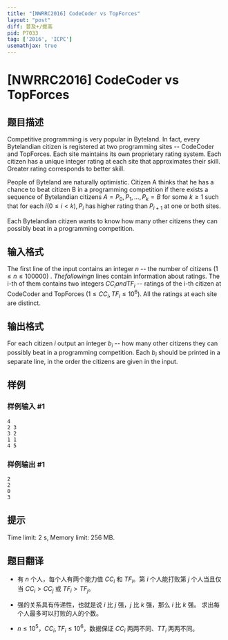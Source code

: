 ```yaml
---
title: "[NWRRC2016] CodeCoder vs TopForces"
layout: "post"
diff: 普及+/提高
pid: P7033
tag: ['2016', 'ICPC']
usemathjax: true
---
```


# [NWRRC2016] CodeCoder vs TopForces
## 题目描述



Competitive programming is very popular in Byteland. In fact, every Bytelandian citizen is registered at two programming sites -- CodeCoder and TopForces. Each site maintains its own proprietary rating system. Each citizen has a unique integer rating at each site that approximates their skill. Greater rating corresponds to better skill.

People of Byteland are naturally optimistic. Citizen A thinks that he has a chance to beat citizen B in a programming competition if there exists a sequence of Bytelandian citizens $A = P_{0}, P_{1},...,P_{k} = B$ for some $k \ge 1$ such that for each $i (0 \le i < k) , P_{i}$ has higher rating than $P_{i+1}$ at one or both sites.

Each Bytelandian citizen wants to know how many other citizens they can possibly beat in a programming competition.


## 输入格式



The first line of the input contains an integer $n$ -- the number of citizens $(1 \le n \le 100 000)$ . $The following n$ lines contain information about ratings. The i-th of them contains two integers $CC_{i} and TF_{i}$ -- ratings of the i-th citizen at CodeCoder and TopForces $(1 \le CC_{i}, TF_{i} \le 10^{6}).$ All the ratings at each site are distinct.


## 输出格式



For each citizen $i$ output an integer $b_{i}$ -- how many other citizens they can possibly beat in a programming competition. Each $b_{i}$ should be printed in a separate line, in the order the citizens are given in the input.


## 样例

### 样例输入 #1
```
4
2 3
3 2
1 1
4 5

```
### 样例输出 #1
```
2
2
0
3

```
## 提示

Time limit: 2 s, Memory limit: 256 MB. 


## 题目翻译

- 有 $n$ 个人，每个人有两个能力值 $CC_i$ 和 $TF_i$。第 $i$ 个人能打败第 $j$ 个人当且仅当 $CC_i >CC_j$ 或 $TF_i>TF_j$。

- 强的关系具有传递性，也就是说 $i$ 比 $j$ 强，$j$ 比 $k$ 强，那么 $i$ 比 $k$ 强。 求出每个人最多可以打败的人的个数。

- $n \leq10^5$，$CC_i,TF_i \leq10^6$，数据保证 $CC_i$ 两两不同、$TT_i$ 两两不同。
